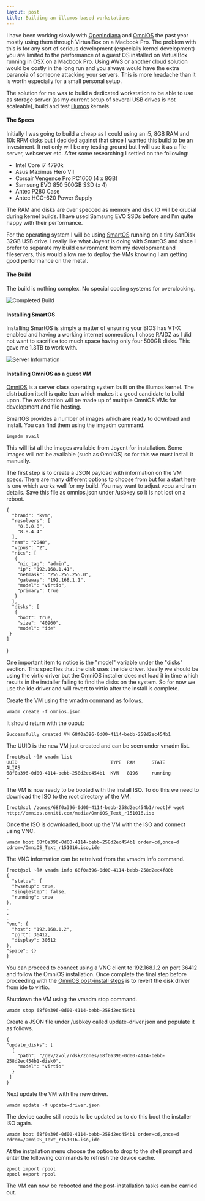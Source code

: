 ```yaml
---
layout: post
title: Building an illumos based workstations
---
```


I have been working slowly with [OpenIndiana](https://www.openindiana.org) and 
[OmniOS](https://omnios.omniti.com) the past year mostly using them through 
VirtualBox on a Macbook Pro. The problem with this is for any sort of serious 
development (especially kernel development) you are limited to the performance 
of a guest OS installed on VirtualBox running in OSX on a Macbook Pro. Using AWS 
or another cloud solution would be costly in the long run and you always would 
have the extra paranoia of someone attacking your servers. This is more headache 
than it is worth especially for a small personal setup.

The solution for me was to build a dedicated workstation to be able to use as 
storage server (as my current setup of several USB drives is not scaleable), 
build and test [illumos](https://illumos.org) kernels. 

#### The Specs

Initially I was going to build a cheap as I could using an i5, 8GB RAM and 
10k RPM disks but I decided against that since I wanted this build to be an 
investment. It not only will be my testing ground but I will use it as a file- 
server, webserver etc. After some researching I settled on the following:

* Intel Core i7 4790k
* Asus Maximus Hero VII
* Corsair Vengence Pro PC1600 (4 x 8GB)
* Samsung EVO 850 500GB SSD (x 4)
* Antec P280 Case
* Antec HCG-620 Power Supply

The RAM and disks are over specced as memory and disk IO will be crucial during 
kernel builds. I have used Samsung EVO SSDs before and I'm quite happy with 
their performance.

For the operating system I will be using [SmartOS](https://smartos.org) running 
on a tiny SanDisk 32GB USB drive. I really like what Joyent is doing with 
SmartOS and since I prefer to separate my build environment from my development 
and fileservers, this would allow me to deploy the VMs knowing I am getting good 
performance on the metal.

#### The Build

The build is nothing complex. No special cooling systems for overclocking. 

![Completed Build](../images/ServerBuilt.jpg)

#### Installing SmartOS

Installing SmartOS is simply a matter of ensuring your BIOS has VT-X enabled and
having a working internet connection. I chose RAIDZ as I did not want to
sacrifice too much space having only four 500GB disks. This gave me 1.3TB to
work with.

![Server Information](../images/SmartOS.png)

#### Installing OmniOS as a guest VM

[OmniOS](https://omnios.omniti.com) is a server class operating system built on 
the illumos kernel. The distrbution itself is quite lean which makes it a good 
candidate to build upon. The workstation will be made up of multiple OmniOS VMs 
for development and file hosting.

SmartOS provides a number of images which are ready to download and install. You 
can find them using the imgadm command.

    imgadm avail

This will list all the images available from Joyent for installation. Some 
images will not be available (such as OmniOS) so for this we must install it 
manually.

The first step is to create a JSON payload with information on the VM specs. 
There are many different options to choose from but for a start here is one 
which works well for my build. You may want to adjust vcpu and ram details. 
Save this file as omnios.json under /usbkey so it is not lost on a reboot.

    {
      "brand": "kvm",
      "resolvers": [
        "8.8.8.8",
        "8.8.4.4"
      ],
      "ram": "2048",
      "vcpus": "2",
      "nics": [
       {
        "nic_tag": "admin",
        "ip": "192.168.1.41",
        "netmask": "255.255.255.0",
        "gateway": "192.168.1.1",
        "model": "virtio",
        "primary": true
       }
      ],
      "disks": [
       {
        "boot": true,
        "size": "40960",
        "model": "ide"
     }
    ]
  }

One important item to notice is the "model" variable under the "disks" section. 
This specifies that the disk uses the ide driver. Ideally we should be using the 
virtio driver but the OmniOS installer does not load it in time which results in 
the installer failing to find the disks on the system. So for now we use the ide 
driver and will revert to virtio after the install is complete.

Create the VM using the vmadm command as follows.

    vmadm create -f omnios.json

It should return with the ouput:

    Successfully created VM 68f0a396-0d00-4114-bebb-258d2ec454b1

The UUID is the new VM just created and can be seen under vmadm list.

    [root@sol ~]# vmadm list
    UUID                                  TYPE  RAM      STATE             ALIAS
    68f0a396-0d00-4114-bebb-258d2ec454b1  KVM   8196     running           -

The VM is now ready to be booted with the install ISO. To do this we need to 
download the ISO to the root directory of the VM.

    [root@sol /zones/68f0a396-0d00-4114-bebb-258d2ec454b1/root]# wget http://omnios.omniti.com/media/OmniOS_Text_r151016.iso

Once the ISO is downloaded, boot up the VM with the ISO and connect using VNC.

    vmadm boot 68f0a396-0d00-4114-bebb-258d2ec454b1 order=cd,once=d cdrom=/OmniOS_Text_r151016.iso,ide 

The VNC information can be retreived from the vmadm info command.

    [root@sol ~]# vmadm info 68f0a396-0d00-4114-bebb-258d2ec4f80b
    {
      "status": {
      "hwsetup": true,
      "singlestep": false,
      "running": true
    },
    .
    .
    .
    "vnc": {
      "host": "192.168.1.2",
      "port": 36412,
      "display": 30512
    },
    "spice": {}
    }

You can proceed to connect using a VNC client to 192.168.1.2 on port 36412 and 
follow the OmniOS installation. Once complete the final step before proceeding 
with the [OmniOS post-install steps](http://omnios.omniti.com/wiki.php/GeneralAdministration) 
is to revert the disk driver from ide to virtio.

Shutdown the VM using the vmadm stop command.

    vmadm stop 68f0a396-0d00-4114-bebb-258d2ec454b1

Create a JSON file under /usbkey called update-driver.json and populate it as 
follows.

    {
    "update_disks": [
      {
        "path": "/dev/zvol/rdsk/zones/68f0a396-0d00-4114-bebb-258d2ec454b1-disk0",
        "model": "virtio"
      }
     ]
    }

Next update the VM with the new driver.

    vmadm update -f update-driver.json

The device cache still needs to be updated so to do this boot the installer ISO 
again.

    vmadm boot 68f0a396-0d00-4114-bebb-258d2ec454b1 order=cd,once=d cdrom=/OmniOS_Text_r151016.iso,ide

At the installation menu choose the option to drop to the shell prompt and enter 
the following commands to refresh the device cache.

    zpool import rpool
    zpool export rpool

The VM can now be rebooted and the post-installation tasks can be carried out.

